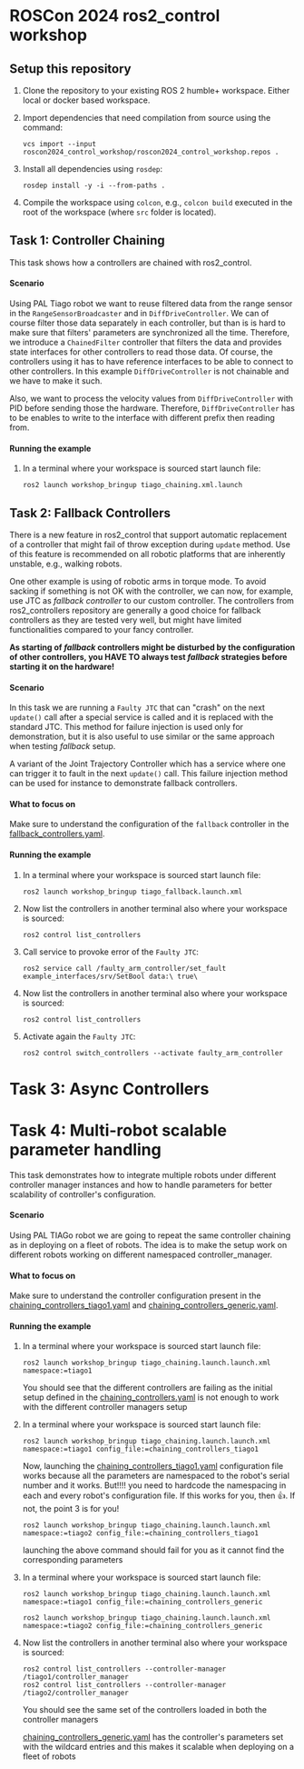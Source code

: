 # ROSCon 2024 ros2_control workshop

## Setup this repository

1. Clone the repository to your existing ROS 2 humble+ workspace. Either local or docker based workspace.

1. Import dependencies that need compilation from source using the command:
   ```
   vcs import --input roscon2024_control_workshop/roscon2024_control_workshop.repos .
   ```

1. Install all dependencies using `rosdep`:
   ```
   rosdep install -y -i --from-paths .
   ```

1. Compile the workspace using `colcon`, e.g., `colcon build` executed in the root of the workspace (where `src` folder is located).


## Task 1: Controller Chaining

This task shows how a controllers are chained with ros2_control.

#### Scenario
Using PAL Tiago robot we want to reuse filtered data from the range sensor in the `RangeSensorBroadcaster` and in `DiffDriveController`.
We can of course filter those data separately in each controller, but than is is hard to make sure that filters' parameters are synchronized all the time.
Therefore, we introduce a `ChainedFilter` controller that filters the data and provides state interfaces for other controllers to read those data.
Of course, the controllers using it has to have reference interfaces to be able to connect to other controllers. In this example `DiffDriveController` is not chainable and we have to make it such.

Also, we want to process the velocity values from `DiffDriveController` with PID before sending those the hardware.
Therefore, `DiffDriveController` has to be enables to write to the interface with different prefix then reading from.

#### Running the example

1. In a terminal where your workspace is sourced start launch file:
   ```
   ros2 launch workshop_bringup tiago_chaining.xml.launch
   ```


## Task 2: Fallback Controllers

There is a new feature in ros2_control that support automatic replacement of a controller that might fail of throw exception during `update` method.
Use of this feature is recommended on all robotic platforms that are inherently unstable, e.g., walking robots.

One other example is using of robotic arms in torque mode.
To avoid sacking if something is not OK with the controller, we can now, for example, use JTC as *fallback controller* to our custom controller.
The controllers from ros2_controllers repository are generally a good choice for fallback controllers as they are tested very well, but might have limited functionalities compared to your fancy controller.

**As starting of *fallback* controllers might be disturbed by the configuration of other controllers, you HAVE TO always test *fallback* strategies before starting it on the hardware!**


#### Scenario
In this task we are running a `Faulty JTC` that can "crash" on the next `update()` call after a special service is called and it is replaced with the standard JTC.
This method for failure injection is used only for demonstration, but it is also useful to use similar or the same approach when testing *fallback* setup.


A variant of the Joint Trajectory Controller which has a service where one can trigger it to fault in the next `update()` call. This failure injection method can be used for instance to demonstrate fallback controllers.

#### What to focus on
Make sure to understand the configuration of the `fallback` controller in the [fallback_controllers.yaml](./workshop_bringup/config/fallback_controllers.yaml).


#### Running the example

1. In a terminal where your workspace is sourced start launch file:
   ```
   ros2 launch workshop_bringup tiago_fallback.launch.xml
   ```

2. Now list the controllers in another terminal also where your workspace is sourced:
   ```
   ros2 control list_controllers
   ```

3. Call service to provoke error of the `Faulty JTC`:
   ```
   ros2 service call /faulty_arm_controller/set_fault example_interfaces/srv/SetBool data:\ true\
   ```

4. Now list the controllers in another terminal also where your workspace is sourced:
   ```
   ros2 control list_controllers
   ```

5. Activate again the `Faulty JTC`:
   ```
   ros2 control switch_controllers --activate faulty_arm_controller
   ```


# Task 3: Async Controllers


# Task 4: Multi-robot scalable parameter handling

This task demonstrates how to integrate multiple robots under different controller manager instances and how to handle parameters for better scalability of controller's configuration.

#### Scenario
Using PAL TIAGo robot we are going to repeat the same controller chaining as in deploying on a fleet of robots. The idea is to make the setup work on different robots working on different namespaced controller_manager. 

#### What to focus on
Make sure to understand the controller configuration present in the [chaining_controllers_tiago1.yaml](./workshop_bringup/config/chaining_controllers_tiago1.yaml) and [chaining_controllers_generic.yaml](./workshop_bringup/config/chaining_controllers_generic.yaml).


#### Running the example

1. In a terminal where your workspace is sourced start launch file:
   ```
   ros2 launch workshop_bringup tiago_chaining.launch.launch.xml namespace:=tiago1
   ```

   You should see that the different controllers are failing as the initial setup defined in the [chaining_controllers.yaml](./workshop_bringup/config/chaining_controllers.yaml) is not enough to work with the different controller managers setup

2. In a terminal where your workspace is sourced start launch file:
   ```
   ros2 launch workshop_bringup tiago_chaining.launch.launch.xml namespace:=tiago1 config_file:=chaining_controllers_tiago1
   ```

   Now, launching the [chaining_controllers_tiago1.yaml](./workshop_bringup/config/chaining_controllers_tiago1.yaml) configuration file works because all the parameters are namespaced to the robot's serial number and it works. But!!!! you need to hardcode the namespacing in each and every robot's configuration file. If this works for you, then :thumbsup:. If not, the point 3 is for you!

   ```
   ros2 launch workshop_bringup tiago_chaining.launch.launch.xml namespace:=tiago2 config_file:=chaining_controllers_tiago1
   ```

   launching the above command should fail for you as it cannot find the corresponding parameters

3. In a terminal where your workspace is sourced start launch file:
   ```
   ros2 launch workshop_bringup tiago_chaining.launch.launch.xml namespace:=tiago1 config_file:=chaining_controllers_generic
   ```
   ```
   ros2 launch workshop_bringup tiago_chaining.launch.launch.xml namespace:=tiago2 config_file:=chaining_controllers_generic
   ```

4. Now list the controllers in another terminal also where your workspace is sourced:
   ```
   ros2 control list_controllers --controller-manager /tiago1/controller_manager
   ros2 control list_controllers --controller-manager /tiago2/controller_manager
   ```

   You should see the same set of the controllers loaded in both the controller managers

   [chaining_controllers_generic.yaml](./workshop_bringup/config/chaining_controllers_generic.yaml) has the controller's parameters set with the wildcard entries and this makes it scalable when deploying on a fleet of robots
